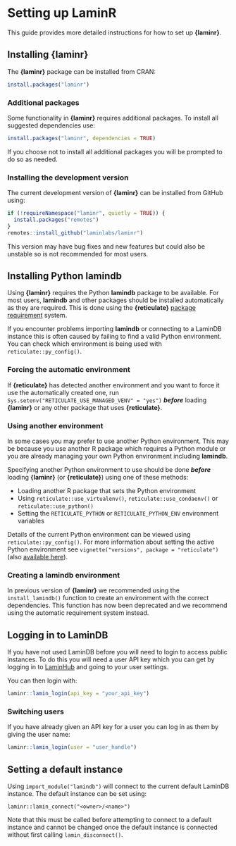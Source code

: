 # Setting up LaminR

This guide provides more detailed instructions for how to set up **{laminr}**.

## Installing **{laminr}**

The **{laminr}** package can be installed from CRAN:

```r
install.packages("laminr")
```

### Additional packages

Some functionality in **{laminr}** requires additional packages.
To install all suggested dependencies use:

```r
install.packages("laminr", dependencies = TRUE)
```

If you choose not to install all additional packages you will be prompted to do so as needed.

### Installing the development version

The current development version of **{laminr}** can be installed from GitHub using:

```r
if (!requireNamespace("laminr", quietly = TRUE)) {
  install.packages("remotes")
}
remotes::install_github("laminlabs/laminr")
```

This version may have bug fixes and new features but could also be unstable so is not recommended for most users.

## Installing Python **lamindb**

Using **{laminr}** requires the Python **lamindb** package to be available.
For most users, **lamindb** and other packages should be installed automatically as they are required.
This is done using the **{reticulate}** [package requirement](https://rstudio.github.io/reticulate/articles/package.html#declaring-python-requirements) system.

If you encounter problems importing **lamindb** or connecting to a LaminDB instance this is often caused by failing to find a valid Python environment.
You can check which environment is being used with `reticulate::py_config()`.

### Forcing the automatic environment

If **{reticulate}** has detected another environment and you want to force it use the automatically created one, run `Sys.setenv("RETICULATE_USE_MANAGED_VENV" = "yes")` **_before_** loading **{laminr}** or any other package that uses **{reticulate}**.

### Using another environment

In some cases you may prefer to use another Python environment.
This may be because you use another R package which requires a Python module or you are already managing your own Python environment including **lamindb**.

Specifying another Python environment to use should be done **_before_** loading **{laminr}** (or **{reticulate}**) using one of these methods:

- Loading another R package that sets the Python environment
- Using `reticulate::use_virtualenv()`, `reticulate::use_condaenv()` or `reticulate::use_python()`
- Setting the `RETICULATE_PYTHON` or `RETICULATE_PYTHON_ENV` environment variables

Details of the current Python environment can be viewed using `reticulate::py_config()`.
For more information about setting the active Python environment see `vignette("versions", package = "reticulate")` (also [available here](https://rstudio.github.io/reticulate/articles/versions.html)).

### Creating a **lamindb** environment

In previous version of **{laminr}** we recommended using the `install_lamindb()` function to create an environment with the correct dependencies.
This function has now been deprecated and we recommend using the automatic requirement system instead.

## Logging in to LaminDB

If you have not used LaminDB before you will need to login to access public instances.
To do this you will need a user API key which you can get by logging in to [LaminHub](https://lamin.ai/dashboard) and going to your user settings.

You can then login with:

```r
laminr::lamin_login(api_key = "your_api_key")
```

### Switching users

If you have already given an API key for a user you can log in as them by giving the user name:

```r
laminr::lamin_login(user = "user_handle")
```

## Setting a default instance

Using `import_module("lamindb")` will connect to the current default LaminDB instance.
The default instance can be set using:

```
laminr::lamin_connect("<owner>/<name>")
```

Note that this must be called before attempting to connect to a default instance and cannot be changed once the default instance is connected without first calling `lamin_disconnect()`.
